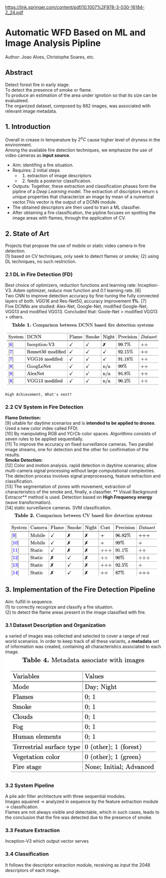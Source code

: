 https://link.springer.com/content/pdf/10.1007%2F978-3-030-16184-2_24.pdf
# Automatic WFD Based on ML and Image Analysis Pipline
Author: Joao Alves, Christophe Soares, etc.

## Abstract
Detect forest fire in early stage.\
To detect the presence of smoke or flame.\
To produce an estimation of the area under ignotion so that its size  can be evaluateed.\
The organized dataset, composed by 882 images, was associated with relevant image metadata.

## 1. Introduction
Overall in crease in temperature by $2^oC$ cause higher level of dryness in the environment.\
Among the available fire detection techniques, we emphasize the use of video cameras as **input source**.  
* Aim: identifing a fire situation.
* Requires: 2 initial steps
  * 1. extraction of image descriptors
  * 2. feeds a posterior classification.
* Outputs: Together, these extraction and classification phases form the pipline of a *Deep Learning* model. The extraction
of discriptors return s unique properties that characterize an image by mean of a numerical vector.This vector is the output of a DCNN module. 
* The obtained descriptors are then used to train a ML classifier.
* After obtaining a fire classification, the pipline focuses on spotting the image areas with flames, through the application of CV.

## 2. State of Art
Projects that propose the use of mobile or static video camera in fire detection.\
(1) based on CV techniques, only seek to detect flames or smoke; (2) using DL techniques, no such restriction.
### 2.1 DL in Fire Detection (FD)
Best choice of optimizers, reduction functions and learning rate: Inception-V3. *Adam* optimizer, *reduce max* function and *0.1* learning rate. [6] \
Two CNN to improve detection accuracy by fine-tuning the fully connected layers of both. VGG16 and Res-Net50, accuracy improvement **1%**. [7] \
Five DCNNs are studied: Alex-Net, Google-Net, modified Google-Net, VGG13 and modified VGG13. Concluded that: Goole-Net > modified VGG13 > others.
![comparing different DNNs](/comparing.png)

```
High Achievement, What's next?
```

### 2.2 CV System in Fire Detection
**Flame Detection:** \
[9] uitable for daytime scenarios and is **intended to be applied to drones**. Used a new color index called FFDI.  
[10] By manipulating RGB and YCrCb color spaces. Algorithms consists of seven rules to be applied sequentially.  
[11] To improve the accuracy on fixed surveillance cameras. Two parallel image streams, one for detection and the other for confirmation of the  results.  
**Smoke Detection:**  
[12] Color and motion analysis. rapid detection in daytime scenarios; allow multi-camera signal processing without large computational complexties. The detection process involves signal preprocessing, feature extraction and classification.  
[13] The segmentation of zones with movement, extraction of characteristics of the smoke and, finally, a classifier. ** Visual Background Extracor** method is used. Detection based on **High Frequency energy** (wave transformation).  
[14] static surveillance cameras. SVM classification.  
![CV detections](/CVdetections.png)

## 3. Implementation of the Fire Detection Pipeline
Aim: fulfill in sequence.    
(1) to correctly recognize and classify a fire situation.  
(2) to detect the flame areas present in the image classified with fire.
### 3.1 Dataset Description and Organization
a varied of images was collected and selected to cover a range of real world scenarios.
In order to keep track of all these variants, a **metadata** set of information was created, containing all characteristics associated to each image.
![metadata](/metadata.png)
### 3.2 System Pipeline
A pile adn filter architecture with three sequential modules.  
Images aquaired $\rightarrow$ analyzed in sequence by the feature extraction module $\rightarrow$ classification.  
Flames are not always visible and detectable, which in such cases, leads to the conclusion that the fire was detected due to the presence of smoke.  
### 3.3 Feature Extraction
Inception-V3 which output vector serves
### 3.4 Classification
It follows the descriptor extraction module, receiving as input the 2048 descriptors of each image.




